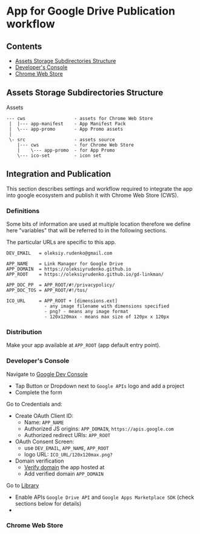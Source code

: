 # App for Google Drive Publication workflow

## Contents
 * [Assets Storage Subdirectories Structure](#assets-storage-subdirectories-structure)
 * [Developer's Console](#developers-console)
 * [Chrome Web Store](#chrome-web-store)

## Assets Storage Subdirectories Structure
Assets
```text
--- cws                  - assets for Chrome Web Store
 |  |--- app-manifest    - App Manifest Pack
 |  \--- app-promo       - App Promo assets
 |
 \- src                  - assets source
    |--- cws             - for Chrome Web Store
    |    \--- app-promo  - for App Promo
    \--- ico-set         - icon set
```

## Integration and Publication

This section describes settings and workflow required to integrate
the app into google ecosystem and publish it with Chrome Web Store (CWS).

### Definitions

Some bits of information are used at multiple location therefore we
define here "variables" that will be referred to in the following sections.

The particular URLs are specific to this app.

```text
DEV_EMAIL   = oleksiy.rudenko@gmail.com

APP_NAME    = Link Manager for Google Drive
APP_DOMAIN  = https://oleksiyrudenko.github.io
APP_ROOT    = https://oleksiyrudenko.github.io/gd-linkman/

APP_DOC_PP  = APP_ROOT/#!/privacypolicy/
APP_DOC_TOS = APP_ROOT/#!/tos/

ICO_URL     = APP_ROOT + [dimensions.ext]
              - any image filename with dimensions specified
              - png? - means any image format
              - 120x120max - means max size of 120px x 120px

```

### Distribution

Make your app available at `APP_ROOT` (app default entry point).

### Developer's Console

Navigate to [Google Dev Console](https://console.developers.google.com/apis/dashboard)
 * Tap Button or Dropdown next to `Google APIs` logo and add a project
 * Complete the form

Go to Credentials and:
 * Create OAuth Client ID:
   - Name: `APP_NAME`
   - Authorized JS origins: `APP_DOMAIN`, `https://apis.google.com`
   - Authorized redirect URIs: `APP_ROOT`
 * OAuth Consent Screen:
   - use `DEV_EMAIL`, `APP_NAME`, `APP_ROOT`
   - logo URL: `ICO_URL/120x120max.png?`
 * Domain verification
   - [Verify domain](https://support.google.com/webmasters/answer/35179?hl=en)
     the app hosted at
   - Add verified domain `APP_DOMAIN`

Go to [Library](https://console.developers.google.com/apis/library)
 * Enable APIs `Google Drive API` and `Google Apps Marketplace SDK`
   (check sections below for details)
 *


### Chrome Web Store


